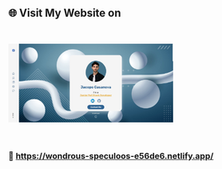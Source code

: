 ## 🌐 Visit My Website on


&nbsp;

<img src="https://github.com/JacopoCasanova98/Portfolio-Website/blob/master/src/assets/Home-Website.JPG" width="330"/> 

&nbsp;


### 🔰 https://wondrous-speculoos-e56de6.netlify.app/


